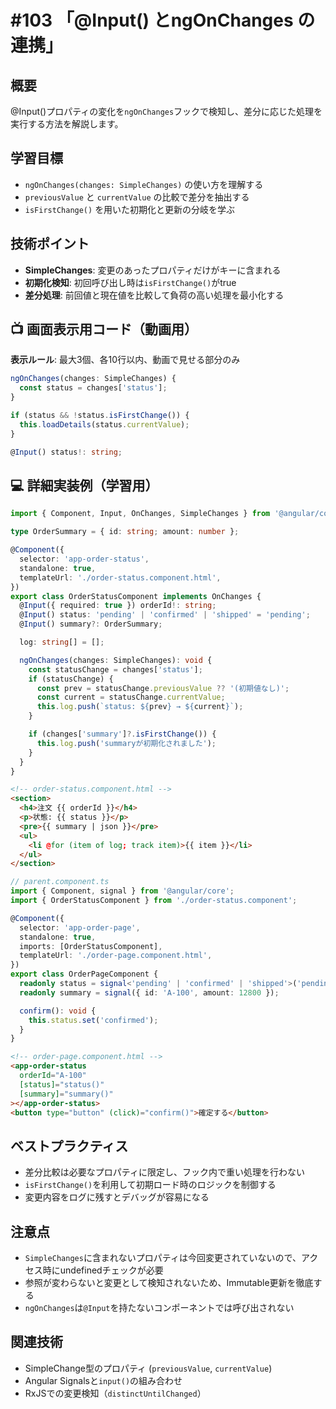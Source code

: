 # #103 「@Input() とngOnChanges の連携」

## 概要
@Input()プロパティの変化を`ngOnChanges`フックで検知し、差分に応じた処理を実行する方法を解説します。

## 学習目標
- `ngOnChanges(changes: SimpleChanges)` の使い方を理解する
- `previousValue` と `currentValue` の比較で差分を抽出する
- `isFirstChange()` を用いた初期化と更新の分岐を学ぶ

## 技術ポイント
- **SimpleChanges**: 変更のあったプロパティだけがキーに含まれる
- **初期化検知**: 初回呼び出し時は`isFirstChange()`がtrue
- **差分処理**: 前回値と現在値を比較して負荷の高い処理を最小化する

## 📺 画面表示用コード（動画用）
**表示ルール**: 最大3個、各10行以内、動画で見せる部分のみ

```typescript
ngOnChanges(changes: SimpleChanges) {
  const status = changes['status'];
}
```

```typescript
if (status && !status.isFirstChange()) {
  this.loadDetails(status.currentValue);
}
```

```typescript
@Input() status!: string;
```

## 💻 詳細実装例（学習用）
```typescript
import { Component, Input, OnChanges, SimpleChanges } from '@angular/core';

type OrderSummary = { id: string; amount: number };

@Component({
  selector: 'app-order-status',
  standalone: true,
  templateUrl: './order-status.component.html',
})
export class OrderStatusComponent implements OnChanges {
  @Input({ required: true }) orderId!: string;
  @Input() status: 'pending' | 'confirmed' | 'shipped' = 'pending';
  @Input() summary?: OrderSummary;

  log: string[] = [];

  ngOnChanges(changes: SimpleChanges): void {
    const statusChange = changes['status'];
    if (statusChange) {
      const prev = statusChange.previousValue ?? '(初期値なし)';
      const current = statusChange.currentValue;
      this.log.push(`status: ${prev} → ${current}`);
    }

    if (changes['summary']?.isFirstChange()) {
      this.log.push('summaryが初期化されました');
    }
  }
}
```

```html
<!-- order-status.component.html -->
<section>
  <h4>注文 {{ orderId }}</h4>
  <p>状態: {{ status }}</p>
  <pre>{{ summary | json }}</pre>
  <ul>
    <li @for (item of log; track item)>{{ item }}</li>
  </ul>
</section>
```

```typescript
// parent.component.ts
import { Component, signal } from '@angular/core';
import { OrderStatusComponent } from './order-status.component';

@Component({
  selector: 'app-order-page',
  standalone: true,
  imports: [OrderStatusComponent],
  templateUrl: './order-page.component.html',
})
export class OrderPageComponent {
  readonly status = signal<'pending' | 'confirmed' | 'shipped'>('pending');
  readonly summary = signal({ id: 'A-100', amount: 12800 });

  confirm(): void {
    this.status.set('confirmed');
  }
}
```

```html
<!-- order-page.component.html -->
<app-order-status
  orderId="A-100"
  [status]="status()"
  [summary]="summary()"
></app-order-status>
<button type="button" (click)="confirm()">確定する</button>
```

## ベストプラクティス
- 差分比較は必要なプロパティに限定し、フック内で重い処理を行わない
- `isFirstChange()`を利用して初期ロード時のロジックを制御する
- 変更内容をログに残すとデバッグが容易になる

## 注意点
- `SimpleChanges`に含まれないプロパティは今回変更されていないので、アクセス時にundefinedチェックが必要
- 参照が変わらないと変更として検知されないため、Immutable更新を徹底する
- `ngOnChanges`は`@Input`を持たないコンポーネントでは呼び出されない

## 関連技術
- SimpleChange型のプロパティ (`previousValue`, `currentValue`)
- Angular Signalsと`input()`の組み合わせ
- RxJSでの変更検知（`distinctUntilChanged`）
